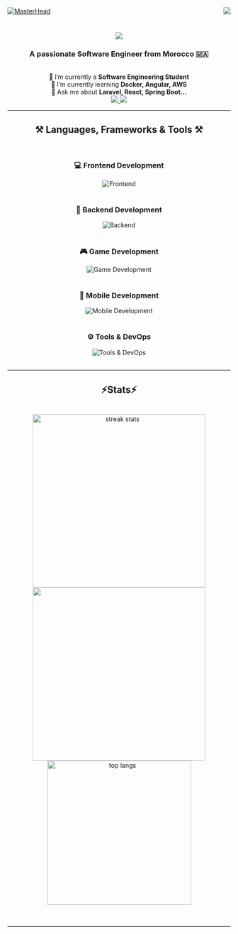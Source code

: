 <!-- Header Section -->
<a href="https://rishavchanda.io">
  <img  src="https://media0.giphy.com/media/v1.Y2lkPTc5MGI3NjExdzNhOG9kcjFjc3BtMm9ybDYwa3g0OGhiZmV3d2F5ZmxuZHNzdnh1ayZlcD12MV9pbnRlcm5hbF9naWZfYnlfaWQmY3Q9Zw/78XCFBGOlS6keY1Bil/giphy.gif" alt="MasterHead" />  
</a>

<img align="right" src="https://visitor-badge.laobi.icu/badge?page_id=salesp07.salesp07" /> 
 
<h1 align="center">  
  <img src="https://readme-typing-svg.herokuapp.com/?font=Righteous&size=35¢er=true&vCenter=true&width=500&height=70&duration=4000&lines=Hi+There!+👋;+I'm+Hodaifa+Echffani!;" />
</h1>

<h3 align="center">A passionate Software Engineer from Morocco 🇲🇦</h3>

<br/>

<!-- About Me Section -->
<div align="center">
  🔭 I’m currently a <b>Software Engineering Student</b> <br/> 
  🌱 I’m currently learning <b>Docker, Angular, AWS</b> <br/>
  💬 Ask me about <b>Laravel, React, Spring Boot...</b>
</div>

<!-- Socials Section -->
<div align="center">
  <a href="mailto:echffani.hodaifa@gmail.com">
    <img src="https://img.shields.io/badge/Gmail-333333?style=for-the-badge&logo=gmail&logoColor=red" />
  </a>
  <a href="https://www.linkedin.com/in/hodaifa-echffani-297b7b284/" target="_blank">
    <img src="https://img.shields.io/badge/LinkedIn-0077B5?style=for-the-badge&logo=linkedin&logoColor=white" target="_blank" />
  </a>
</div>

<hr/>

<!-- Skills Section -->
<h2 align="center">⚒️ Languages, Frameworks & Tools ⚒️</h2>
<br/>
<div align="center">
  <h3 align="center">💻 Frontend Development</h3>
  <img src="https://skillicons.dev/icons?i=react,angular,html,css,tailwind,bootstrap,mui,figma,git,vscode" alt="Frontend" />
  <br/><br/>
  
  <h3 align="center">🔧 Backend Development</h3>
  <img src="https://skillicons.dev/icons?i=nodejs,express,python,flask,django,php,laravel,spring,mysql,postgres,firebase,mongodb,oracle" alt="Backend" />
  <br/><br/>
  
  <h3 align="center">🎮 Game Development</h3>
  <img src="https://skillicons.dev/icons?i=unity,java,c" alt="Game Development" />
  <br/><br/>
  
  <h3 align="center">📱 Mobile Development</h3>
  <img src="https://skillicons.dev/icons?i=androidstudio,flutter,react" alt="Mobile Development" />
  <br/><br/>
  
  <h3 align="center">⚙️ Tools & DevOps</h3>
  <img src="https://skillicons.dev/icons?i=docker,aws,jenkins,ansible,terraform,minikube,kubeflow,github,matlab" alt="Tools & DevOps" />
  <br/>
</div>

<br/>
<hr/>

<!-- GitHub Stats Section -->
<h2 align="center">⚡Stats⚡</h2>
<br>
<div align=center>
  <img width=390 src="https://github-readme-streak-stats-salesp07.vercel.app/?user=hodaifa-ech&count_private=true&theme=react&border_radius=10" alt="streak stats"/>
  <img width=390 src="https://github-readme-stats.vercel.app/api?username=hodaifa-ech&theme=react&hide_border=false&include_all_commits=false&count_private=true"/>
  <br/>
  <img width=325 align="center" src="https://github-readme-stats-salesp07.vercel.app/api/top-langs/?username=hodaifa-ech&hide=HTML&langs_count=8&layout=compact&theme=react&border_radius=10&size_weight=0.5&count_weight=0.5&exclude_repo=github-readme-stats" alt="top langs" />
</div>
<br/><br/>
<hr/>
